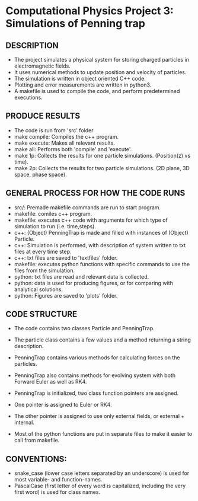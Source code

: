 # Computational Physics Project 3: Simulations of Penning trap

## DESCRIPTION
- The project simulates a physical system for storing charged particles in electromagnetic fields.
- It uses numerical methods to update position and velocity of particles.
- The simulation is written in object oriented C++ code.
- Plotting and error measurements are written in python3.
- A makefile is used to compile the code, and perform predetermined executions.


## PRODUCE RESULTS
- The code is run from 'src' folder
- make compile: Compiles the c++ program.
- make execute: Makes all relevant results.
- make all: Performs both 'compile' and 'execute'.
- make 1p: Collects the results for one particle simulations. (Position(z) vs time).
- make 2p: Collects the results for two particle simulations. (2D plane, 3D space, phase space).


## GENERAL PROCESS FOR HOW THE CODE RUNS
- src/: Premade makefile commands are run to start program.
- makefile: comiles c++ program.
- makefile: executes c++ code with arguments for which type of simulation to run (i.e. time,steps).
- c++: (Object) PenningTrap is made and filled with instances of (Object) Particle.
- c++: Simulation is performed, with description of system written to txt files at every time step.
- c++: txt files are saved to 'textfiles' folder.
- makefile: executes python functions with specific commands to use the files from the simulation.
- python: txt files are read and relevant data is collected.
- python: data is used for producing figures, or for comparing with analytical solutions.
- python: Figures are saved to 'plots' folder.

## CODE STRUCTURE
- The code contains two classes Particle and PenningTrap.
- The particle class contains a few values and a method returning a string description.
- PenningTrap contains various methods for calculating forces on the particles.
- PenningTrap also contains methods for evolving system with both Forward Euler as well as RK4.
- PenningTrap is initialized, two class function pointers are assigned.
- One pointer is assigned to Euler or RK4.
- The other pointer is assigned to use only external fields, or external + internal.

- Most of the python functions are put in separate files to make it easier to call from makefile.


## CONVENTIONS:
- snake_case (lower case letters separated by an underscore) is used for most variable- and function-names.
- PascalCase (first letter of every word is capitalized, including the very first word) is used for class names.
